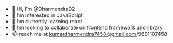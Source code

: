 - 👋 Hi, I’m @Dharmendra92
- 👀 I’m interested in JavaScript
- 🌱 I’m currently learning react
- 💞️ I’m looking to collaborate on frontend framework and library
- 📫 reach me at kumardharmendra7458@gmail.com/9681107458

<!---
Dharmendra92/Dharmendra92 is a ✨ special ✨ repository because its `README.md` (this file) appears on your GitHub profile.
You can click the Preview link to take a look at your changes.
--->
